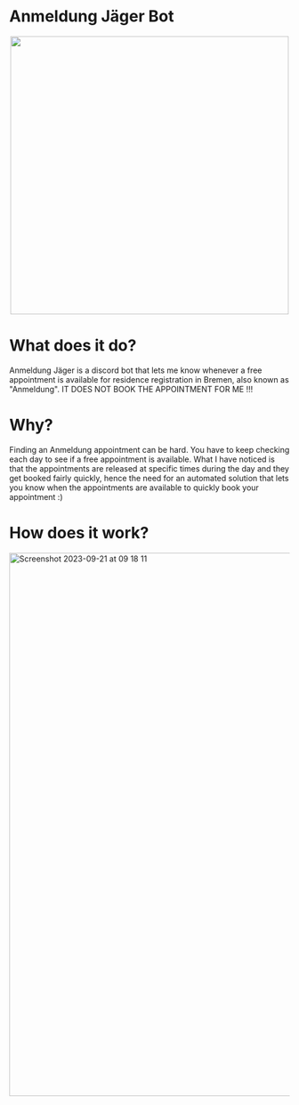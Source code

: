 # Anmeldung Jäger Bot
<p align="center">
<img src="https://github.com/ilyasben26/AnmeldungJaegerBot/assets/73348981/1028cf05-ad45-4326-8a64-587444cc3011" width="500" height="500">
</p>

# What does it do?
Anmeldung Jäger is a discord bot that lets me know whenever a free appointment is available for residence registration in Bremen, also known as "Anmeldung". IT DOES NOT BOOK THE APPOINTMENT FOR ME !!!

# Why?
Finding an Anmeldung appointment can be hard. You have to keep checking each day to see if a free appointment is available. What I have noticed is that the appointments are released at specific times during the day and they get booked fairly quickly, hence the need for an automated solution that lets you know when the appointments are available to quickly book your appointment :)

# How does it work?
<img width="977" alt="Screenshot 2023-09-21 at 09 18 11" src="https://github.com/ilyasben26/AnmeldungJaegerBot/assets/73348981/62f55b41-accf-4820-8782-af81847131db">
